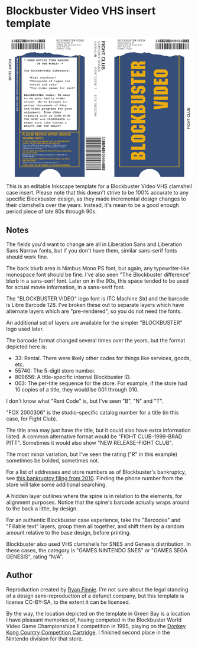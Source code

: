 # Blockbuster Video VHS insert template

![Blockbuster Video VHS insert template](blockbuster-vhs.png "Blockbuster Video VHS insert template")

This is an editable Inkscape template for a Blockbuster Video VHS clamshell case insert.  Please note that this doesn't strive to be 100% accurate to any specific Blockbuster design, as they made incremental design changes to their clamshells over the years.  Instead, it's mean to be a good enough period piece of late 80s through 90s.

## Notes

The fields you'd want to change are all in Liberation Sans and Liberation Sans Narrow fonts, but if you don't have them, similar sans-serif fonts should work fine.

The back blurb area is Nimbus Mono PS font, but again, any typewriter-like monospace font should be fine. I've also seen "The Blockbuster difference" blurb in a sans-serif font.  Later on in the 90s, this space tended to be used for actual movie information, in a sans-serif font.

The "BLOCKBUSTER VIDEO" logo font is ITC Machine Std and the barcode is Libre Barcode 128. I've broken these out to separate layers which have alternate layers which are "pre-rendered", so you do not need the fonts.

An additional set of layers are available for the simpler "BLOCKBUSTER" logo used later.

The barcode format changed several times over the years, but the format depicted here is:

* 33: Rental. There were likely other codes for things like services, goods, etc.
* 55740: The 5-digit store number.
* 809656: A title-specific internal Blockbuster ID.
* 003: The per-title sequence for the store. For example, if the store had 10 copies of a title, they would be 001 through 010.

I don't know what "Rent Code" is, but I've seen "B", "N" and "T".

"FOX 2000306" is the studio-specific catalog number for a title (in this case, for Fight Club).

The title area may just have the title, but it could also have extra information listed. A common alternative format would be "FIGHT CLUB-1999-BRAD PITT".  Sometimes it would also show "NEW RELEASE-FIGHT CLUB".

The most minor variation, but I've seen the rating ("R" in this example) sometimes be bolded, sometimes not.

For a list of addresses and store numbers as of Blockbuster's bankruptcy, see [this bankruptcy filing from 2010](https://www.wsj.com/public/resources/documents/BlockbusterCh11.pdf). Finding the phone number from the store will take some additional searching.

A hidden layer outlines where the spine is in relation to the elements, for alignment purposes. Notice that the spine's barcode actually wraps around to the back a little, by design.

For an authentic Blockbuster case experience, take the "Barcodes" and "Fillable text" layers, group them all together, and shift them by a random amount relative to the base design, before printing.

Blockbuster also used VHS clamshells for SNES and Genesis distribution.  In these cases, the category is "GAMES NINTENDO SNES" or "GAMES SEGA GENESIS", rating "N/A".

## Author

Reproduction created by [Ryan Finnie](https://www.finnie.org/). I'm not sure about the legal standing of a design semi-reproduction of a defunct company, but this template is license CC-BY-SA, to the extent it can be licensed.

By the way, the location depicted on the template in Green Bay is a location I have pleasant memories of, having competed in the Blockbuster World Video Game Championships II competition in 1995, playing on the [Donkey Kong Country Competition Cartridge](https://www.mariowiki.com/Donkey_Kong_Country_Competition_Cartridge). I finished second place in the Nintendo division for that store.